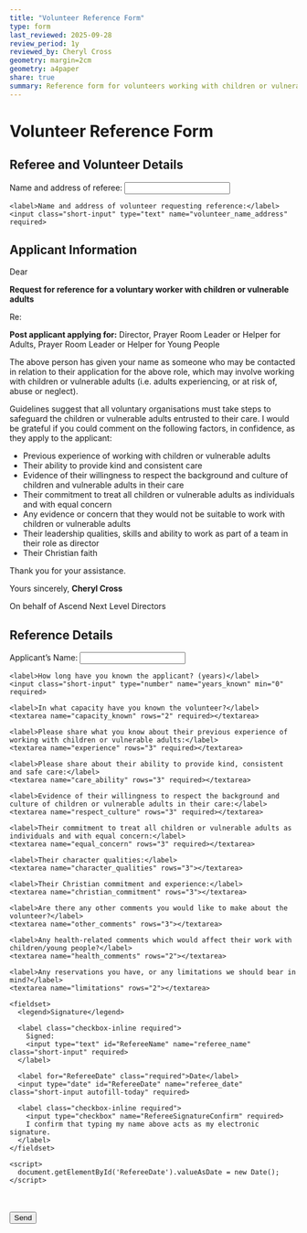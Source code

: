 ```yaml
---
title: "Volunteer Reference Form"
type: form
last_reviewed: 2025-09-28
review_period: 1y
reviewed_by: Cheryl Cross
geometry: margin=2cm
geometry: a4paper
share: true
summary: Reference form for volunteers working with children or vulnerable adults
---
```


<form 
  name="{{ .Title | urlize }}" 
  class="verified-form"
  netlify
>
  <input type="hidden" name="form-name" value="volunteer-reference">
  
  <!-- Honeypot field (hidden from users, used to block bots) -->
  <p style="display:none">
    <label>Don’t fill this out: <input name="bot-field"></label>
  </p>

  <h1>Volunteer Reference Form</h1>

  <h2>Referee and Volunteer Details</h2>
  <div class="textCols">
    <label>Name and address of referee:</label>
    <input class="short-input" type="text" name="referee_name_address" required>

    <label>Name and address of volunteer requesting reference:</label>
    <input class="short-input" type="text" name="volunteer_name_address" required>

  </div>

  <h2>Applicant Information</h2>
  <p>Dear</p>

  <p><strong>Request for reference for a voluntary worker with children or vulnerable adults</strong></p>

  <p>Re:</p>

  <p><strong>Post applicant applying for:</strong> Director, Prayer Room Leader or Helper for Adults, Prayer Room Leader or Helper for Young People</p>

  <p>The above person has given your name as someone who may be contacted in relation to their application for the above role, which may involve working with children or vulnerable adults (i.e. adults experiencing, or at risk of, abuse or neglect).</p>

  <p>Guidelines suggest that all voluntary organisations must take steps to safeguard the children or vulnerable adults entrusted to their care. I would be grateful if you could comment on the following factors, in confidence, as they apply to the applicant:</p>
  <ul>
    <li>Previous experience of working with children or vulnerable adults</li>
    <li>Their ability to provide kind and consistent care</li>
    <li>Evidence of their willingness to respect the background and culture of children and vulnerable adults in their care</li>
    <li>Their commitment to treat all children or vulnerable adults as individuals and with equal concern</li>
    <li>Any evidence or concern that they would not be suitable to work with children or vulnerable adults</li>
    <li>Their leadership qualities, skills and ability to work as part of a team in their role as director</li>
    <li>Their Christian faith</li>
  </ul>

  <p>Thank you for your assistance.</p>
  <p>Yours sincerely, <strong>Cheryl Cross</strong></p>
  <p>On behalf of Ascend Next Level Directors</p>

  <h2>Reference Details</h2>
  <div class="textCols">
    <label>Applicant’s Name:</label>
    <input class="short-input" type="text" name="applicant_name" required>

    <label>How long have you known the applicant? (years)</label>
    <input class="short-input" type="number" name="years_known" min="0" required>

    <label>In what capacity have you known the volunteer?</label>
    <textarea name="capacity_known" rows="2" required></textarea>

    <label>Please share what you know about their previous experience of working with children or vulnerable adults:</label>
    <textarea name="experience" rows="3" required></textarea>

    <label>Please share about their ability to provide kind, consistent and safe care:</label>
    <textarea name="care_ability" rows="3" required></textarea>

    <label>Evidence of their willingness to respect the background and culture of children or vulnerable adults in their care:</label>
    <textarea name="respect_culture" rows="3" required></textarea>

    <label>Their commitment to treat all children or vulnerable adults as individuals and with equal concern:</label>
    <textarea name="equal_concern" rows="3" required></textarea>

    <label>Their character qualities:</label>
    <textarea name="character_qualities" rows="3"></textarea>

    <label>Their Christian commitment and experience:</label>
    <textarea name="christian_commitment" rows="3"></textarea>

    <label>Are there any other comments you would like to make about the volunteer?</label>
    <textarea name="other_comments" rows="3"></textarea>

    <label>Any health-related comments which would affect their work with children/young people?</label>
    <textarea name="health_comments" rows="2"></textarea>

    <label>Any reservations you have, or any limitations we should bear in mind?</label>
    <textarea name="limitations" rows="2"></textarea>

    <fieldset>
      <legend>Signature</legend>

      <label class="checkbox-inline required">
        Signed:
        <input type="text" id="RefereeName" name="referee_name" class="short-input" required>
      </label>

      <label for="RefereeDate" class="required">Date</label>
      <input type="date" id="RefereeDate" name="referee_date" class="short-input autofill-today" required>

      <label class="checkbox-inline required">
        <input type="checkbox" name="RefereeSignatureConfirm" required>
        I confirm that typing my name above acts as my electronic signature.
      </label>
    </fieldset>

    <script>
      document.getElementById('RefereeDate').valueAsDate = new Date();
    </script>
  </div>

  <br><br>
  <button type="submit">Send</button>
</form>

